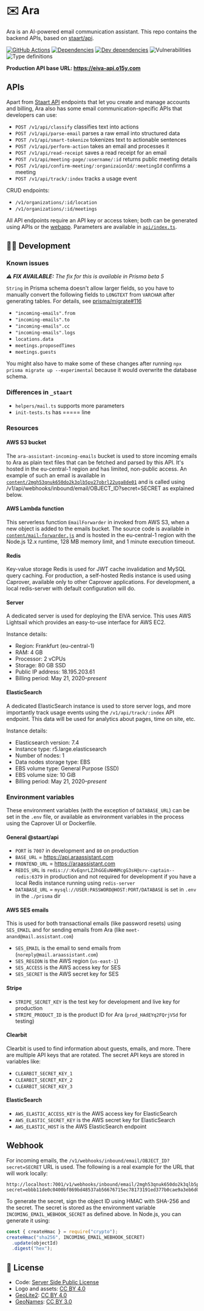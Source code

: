 # ✉️ Ara

Ara is an AI-powered email communication assistant. This repo contains the backend APIs, based on [staart/api](https://github.com/staart/api).

[![GitHub Actions](https://github.com/o15y/ara/workflows/Deploy%20CI/badge.svg)](https://github.com/o15y/ara/actions) [![Dependencies](https://img.shields.io/david/staart/api.svg)](https://david-dm.org/staart/api) [![Dev dependencies](https://img.shields.io/david/dev/staart/api.svg)](https://david-dm.org/staart/api) ![Vulnerabilities](https://img.shields.io/snyk/vulnerabilities/github/staart/api.svg) ![Type definitions](https://img.shields.io/badge/types-TypeScript-blue.svg)

**Production API base URL: https://eiva-api.o15y.com**

## APIs

Apart from [Staart API](https://staart.js.org/api) endpoints that let you create and manage accounts and billing, Ara also has some email communication-specific APIs that developers can use:

- `POST /v1/api/classify` classifies text into actions
- `POST /v1/api/parse-email` parses a raw email into structured data
- `POST /v1/api/smart-tokenize` tokenizes text to actionable sentences
- `POST /v1/api/perform-action` takes an email and processes it
- `POST /v1/api/read-receipt` saves a read receipt for an email
- `POST /v1/api/meeting-page/:username/:id` returns public meeting details
- `POST /v1/api/confirm-meeting/:organizaionId/:meetingId` confirms a meeting
- `POST /v1/api/track/:index` tracks a usage event

CRUD endpoints:

- `/v1/organizations/:id/location`
- `/v1/organizations/:id/meetings`

All API endpoints require an API key or access token; both can be generated using APIs or the [webapp](https://araassistant.com). Parameters are available in [`api/index.ts`](/src/controllers/api/index.ts).

## 👩‍💻 Development

### Known issues

_**⚠️ FIX AVAILABLE:** The fix for this is available in Prisma beta 5_

`String` in Prisma schema doesn't allow larger fields, so you have to manually convert the following fields to `LONGTEXT` from `VARCHAR` after generating tables. For details, see [prisma/migrate#116](https://github.com/prisma/migrate/issues/116)

- `"incoming-emails".from`
- `"incoming-emails".to`
- `"incoming-emails".cc`
- `"incoming-emails".logs`
- `locations.data`
- `meetings.proposedTimes`
- `meetings.guests`

You might also have to make some of these changes after running `npx prisma migrate up --experimental` because it would overwrite the database schema.

### Differences in `_staart`

- `helpers/mail.ts` supports more parameters
- `init-tests.ts` has ===== line

### Resources

#### AWS S3 bucket

The `ara-assistant-incoming-emails` bucket is used to store incoming emails to Ara as plain text files that can be fetched and parsed by this API. It's hosted in the eu-central-1 region and has limited, non-public access. An example of such an email is available in [`content/2mgh53qnuk650do2k3qlb5pv27obrl22uga8de01`](./content/2mgh53qnuk650do2k3qlb5pv27obrl22uga8de01) and is called using /v1/api/webhooks/inbound/email/OBJECT_ID?secret=SECRET as explained below.

#### AWS Lambda function

This serverless function `EmailForwarder` in invoked from AWS S3, when a new object is added to the emails bucket. The source code is available in [`content/mail-forwarder.js`](./content/mail-forwarder.js) and is hosted in the eu-central-1 region with the Node.js 12.x runtime, 128 MB memory limit, and 1 minute execution timeout.

#### Redis

Key-value storage Redis is used for JWT cache invalidation and MySQL query caching. For production, a self-hosted Redis instance is used using Caprover, available only to other Caprover applications. For development, a local redis-server with default configuration will do.

#### Server

A dedicated server is used for deploying the EIVA service. This uses AWS Lightsail which provides an easy-to-use interface for AWS EC2.

Instance details:

- Region: Frankfurt (eu-central-1)
- RAM: 4 GB
- Processor: 2 vCPUs
- Storage: 80 GB SSD
- Public IP address: 18.195.203.61
- Billing period: May 21, 2020–_present_

#### ElasticSearch

A dedicated ElasticSearch instance is used to store server logs, and more importantly track usage events using the `/v1/api/track/:index` API endpoint. This data will be used for analytics about pages, time on site, etc.

Instance details:

- Elasticsearch version: 7.4
- Instance type: r5.large.elasticsearch
- Number of nodes: 1
- Data nodes storage type: EBS
- EBS volume type: General Purpose (SSD)
- EBS volume size: 10 GiB
- Billing period: May 21, 2020–_present_

### Environment variables

These environment variables (with the exception of `DATABASE_URL`) can be set in the `.env` file, or available as environment variables in the process using the Caprover UI or Dockerfile.

#### General @staart/api

- `PORT` is `7007` in development and `80` on production
- `BASE_URL` = https://api.araassistant.com
- `FRONTEND_URL` = https://araassistant.com
- `REDIS_URL` is `redis://:KvEqnrLZJhGGEuNHNMcgG3sH@srv-captain--redis:6379` in production and not required for development if you have a local Redis instance running using `redis-server`
- `DATABASE_URL` = `mysql://USER:PASSWORD@HOST:PORT/DATABASE` is set in `.env` in the `./prisma` dir

#### AWS SES emails

This is used for both transactional emails (like password resets) using `SES_EMAIL` and for sending emails from Ara (like `meet-anand@mail.assistant.com`)

- `SES_EMAIL` is the email to send emails from (`noreply@mail.araassistant.com`)
- `SES_REGION` is the AWS region (`us-east-1`)
- `SES_ACCESS` is the AWS access key for SES
- `SES_SECRET` is the AWS secret key for SES

#### Stripe

- `STRIPE_SECRET_KEY` is the test key for development and live key for production
- `STRIPE_PRODUCT_ID` is the product ID for Ara (`prod_HAdEYq2FQrjVSd` for testing)

#### Clearbit

Clearbit is used to find information about guests, emails, and more. There are multiple API keys that are rotated. The secret API keys are stored in variables like:

- `CLEARBIT_SECRET_KEY_1`
- `CLEARBIT_SECRET_KEY_2`
- `CLEARBIT_SECRET_KEY_3`

#### ElasticSearch

- `AWS_ELASTIC_ACCESS_KEY` is the AWS access key for ElasticSearch
- `AWS_ELASTIC_SECRET_KEY` is the AWS secret key for ElasticSearch
- `AWS_ELASTIC_HOST` is the AWS ElasticSearch endpoint

## Webhook

For incoming emails, the `/v1/webhooks/inbound/email/OBJECT_ID?secret=SECRET` URL is used. The following is a real example for the URL that will work locally:

```
http://localhost:7001/v1/webhooks/inbound/email/2mgh53qnuk650do2k3qlb5pv27obrl22uga8de01?secret=ebbb11de0c0400bf869bd48537ab56676715ec78173191ed377b0cae9a3eb6d0
```

To generate the secret, sign the object ID using HMAC with SHA-256 and the secret. The secret is stored as the environment variable `INCOMING_EMAIL_WEBHOOK_SECRET` as defined above. In Node.js, you can generate it using:

```js
const { createHmac } = require("crypto");
createHmac("sha256", INCOMING_EMAIL_WEBHOOK_SECRET)
  .update(objectId)
  .digest("hex");
```

## 📄 License

- Code: [Server Side Public License](./LICENSE)
- Logo and assets: [CC BY 4.0](https://creativecommons.org/licenses/by/4.0/)
- [GeoLite2](https://dev.maxmind.com/geoip/geoip2/geolite2/): [CC BY 4.0](https://creativecommons.org/licenses/by/4.0/)
- [GeoNames](http://www.geonames.org/): [CC BY 3.0](https://creativecommons.org/licenses/by/3.0/)
